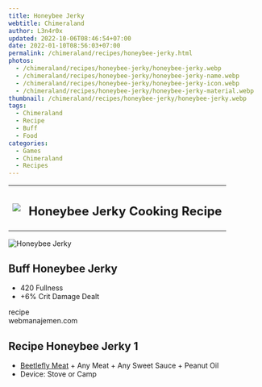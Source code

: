 ```yaml
---
title: Honeybee Jerky
webtitle: Chimeraland
author: L3n4r0x
updated: 2022-10-06T08:46:54+07:00
date: 2022-01-10T08:56:03+07:00
permalink: /chimeraland/recipes/honeybee-jerky.html
photos:
  - /chimeraland/recipes/honeybee-jerky/honeybee-jerky.webp
  - /chimeraland/recipes/honeybee-jerky/honeybee-jerky-name.webp
  - /chimeraland/recipes/honeybee-jerky/honeybee-jerky-icon.webp
  - /chimeraland/recipes/honeybee-jerky/honeybee-jerky-material.webp
thumbnail: /chimeraland/recipes/honeybee-jerky/honeybee-jerky.webp
tags:
  - Chimeraland
  - Recipe
  - Buff
  - Food
categories:
  - Games
  - Chimeraland
  - Recipes
---
```


<section id="bootstrap-wrapper"><link rel="stylesheet" href="https://cdn.statically.io/gh/dimaslanjaka/Web-Manajemen/40ac3225/css/bootstrap-4.5-wrapper.css"/><div class="row mb-2"><div class="col-md-12 mb-2"><table class="table" id="post-info"><tbody><tr><td><img class="d-inline-block me-2" src="/chimeraland/recipes/honeybee-jerky/honeybee-jerky-icon.webp" width="auto" height="auto"/></td><td><h1 class="fs-5">Honeybee Jerky Cooking Recipe</h1></td></tr></tbody></table></div></div><div class="card mb-2"><div class="row g-0"><div class="col-sm-4 position-relative mb-2"><img src="/chimeraland/recipes/honeybee-jerky/honeybee-jerky-material.webp" class="card-img fit-cover w-100 h-100" alt="Honeybee Jerky" data-fancybox="true"/></div><div class="col-sm-8 mb-2"><div class="card-body"><h2 class="card-title fs-5">Buff Honeybee Jerky</h2><div class="card-text"><ul><li>420 Fullness</li><li>+6% Crit Damage Dealt</li></ul></div><span class="badge rounded-pill bg-dark">recipe</span></div><div class="card-footer text-end text-muted">webmanajemen.com</div></div></div></div><div class="row mb-2"><div class="col-12 col-lg-6 recipe-item mb-2"><div class="card"><div class="card-body"><h2 class="card-title fs-5">Recipe Honeybee Jerky 1</h2><div class="card-text"><ul><li><a class="text-decoration-none" href="/chimeraland/materials/beetlefly-meat.html">Beetlefly Meat</a><span> + </span>Any Meat<span> + </span>Any Sweet Sauce<span> + </span>Peanut Oil</li><li>Device: Stove or Camp</li></ul></div></div></div></div></div></section>